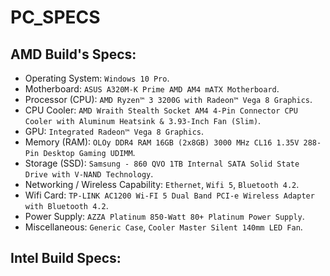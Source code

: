 # PC_SPECS

## AMD Build's Specs:

- Operating System: `Windows 10 Pro`.
- Motherboard: `ASUS A320M-K Prime AMD AM4 mATX Motherboard`.
- Processor (CPU): `AMD Ryzen™ 3 3200G with Radeon™ Vega 8 Graphics`.
- CPU Cooler: `AMD Wraith Stealth Socket AM4 4-Pin Connector CPU Cooler with Aluminum Heatsink & 3.93-Inch Fan (Slim)`.
- GPU: `Integrated Radeon™ Vega 8 Graphics`.
- Memory (RAM): `OLOy DDR4 RAM 16GB (2x8GB) 3000 MHz CL16 1.35V 288-Pin Desktop Gaming UDIMM`.
- Storage (SSD): `Samsung - 860 QVO 1TB Internal SATA Solid State Drive with V-NAND Technology`.
- Networking / Wireless Capability: `Ethernet`, `Wifi 5`, `Bluetooth 4.2`.
- Wifi Card: `TP-LINK AC1200 Wi-FI 5 Dual Band PCI-e Wireless Adapter with Bluetooth 4.2`.
- Power Supply: `AZZA Platinum 850-Watt 80+ Platinum Power Supply`.
- Miscellaneous: `Generic Case`, `Cooler Master Silent 140mm LED Fan`.

## Intel Build Specs:
